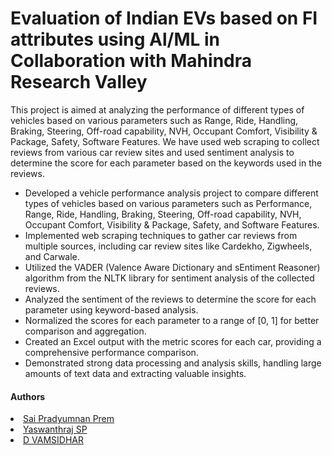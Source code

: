 # Evaluation of Indian EVs based on FI attributes using Al/ML in Collaboration with Mahindra Research Valley

This project is aimed at analyzing the performance of different types of vehicles based on various parameters such as Range, Ride, Handling, Braking, Steering, Off-road capability, NVH, Occupant Comfort, Visibility & Package, Safety, Software Features. We have used web scraping to collect reviews from various car review sites and used sentiment analysis to determine the score for each parameter based on the keywords used in the reviews.

<ul>

  <li>Developed a vehicle performance analysis project to compare different types of vehicles based on various parameters such as Performance, Range, Ride, Handling, Braking, Steering, Off-road capability, NVH, Occupant Comfort, Visibility & Package, Safety, and Software Features.</li>
<li>Implemented web scraping techniques to gather car reviews from multiple sources, including car review sites like Cardekho, Zigwheels, and Carwale.</li>
<li>Utilized the VADER (Valence Aware Dictionary and sEntiment Reasoner) algorithm from the NLTK library for sentiment analysis of the collected reviews.</li>
<li>Analyzed the sentiment of the reviews to determine the score for each parameter using keyword-based analysis.</li>
<li>Normalized the scores for each parameter to a range of [0, 1] for better comparison and aggregation.</li>
<li>Created an Excel output with the metric scores for each car, providing a comprehensive performance comparison.</li>
<li>Demonstrated strong data processing and analysis skills, handling large amounts of text data and extracting valuable insights.</li>

</ul>

<h4>Authors</h4>
</ul>
<li><a href="https://github.com/saipradyumnanprem">Sai Pradyumnan Prem</a></li>
<li><a href="https://github.com/Yaswanthraj9">Yaswanthraj SP</a></li>
<li><a href="https://github.com/dvamsidhar2002">D VAMSIDHAR</a></li>
</ul>
